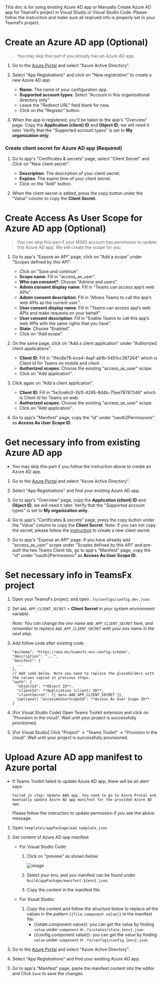 This doc is for using existing Azure AD app or Manually Create Azure AD app for TeamsFx project in Visual Studio or Visual Studio Code. Please follow the instruction and make sure all reqirued info is properly set in your TeamsFx project.


# Create an Azure AD app (Optional)

> You may skip this part if you already has an Azure AD app.
1. Go to the [Azure Portal](https://portal.azure.com) and select "Azure Active Directory".

1. Select "App Registrations" and click on "New registration" to create a new Azure AD app:
   * **Name**: The name of your configuration app.
   * **Supported account types**: Select "Account in this organizational directory only"
   * Leave the "Redirect URL" field blank for now.
   * Click on the "Register" button.

1. When the app is registered, you'll be taken to the app's "Overview" page. Copy the **Application (client) ID** and **Object ID**; we will need it later. Verify that the "Supported account types" is set to **My organization only**.

### Create client secret for Azure AD app (Required)

1. Go to app's "Certificates & secrets" page, select "Client Secret" and Click on "New client secret".
   * **Description**: The descirption of your client secret.
   * **Expires**: The expire time of your client secret.
   * Click on the "Add" button.

1. When the client secret is added, press the copy button under the "Value" column to copy the **Client Secret**.


# Create Access As User Scope for Azure AD app (Optional)

> You can skip this part if your M365 account has permission to update this Azure AD app. We will create the scope for you.
1. Go to app's "Expose an API" page, click on "Add a scope" under "Scopes defined by this API".
   * Click on "Save and continue".
   * **Scope name**: Fill in "access_as_user".
   * **Who can consent?**: Choose "Admins and users".
   * **Admin consent display name**: Fill in "Teams can access app’s web APIs".
   * **Admin consent description**: Fill in "Allows Teams to call the app’s web APIs as the current user.".
   * **User consent display name**: Fill in "Teams can access app’s web APIs and make requests on your behalf".
   * **User consent description**: Fill in "Enable Teams to call this app’s web APIs with the same rights that you have".
   * **State**: Choose "Enabled".
   * Click on "Add scope".

1. On the same page, click on "Add a client application" under "Authorized client applications".
   * **Client ID**: Fill in "1fec8e78-bce4-4aaf-ab1b-5451cc387264" which is Client Id for Teams on mobile and client.
   * **Authorized scopes**: Choose the existing "access_as_user" scope.
   * Click on "Add application".

1. Click again on "Add a client application".
   * **Client ID**: Fill in "5e3ce6c0-2b1f-4285-8d4b-75ee78787346" which is Client Id for Teams on web.
   * **Authorized scopes**: Choose the existing "access_as_user" scope.
   * Click on "Add application".

1. Go to app's "Manifest" page, copy the "id" under "oauth2Permissions" as **Access As User Scope ID**.


# Get necessary info from existing Azure AD app

* You may skip this part if you follow the instruction above to create an Azure AD app.

1. Go to the [Azure Portal](https://portal.azure.com) and select "Azure Active Directory".

1.  Select "App Registrations" and find your existing Azure AD app.

1. Go to app's "Overview" page, copy the **Application (client) ID** and **Object ID**; we will need it later. Verify that the "Supported account types" is set to **My organization only**.

1. Go to app's "Certificates & secrets" page, press the copy button under the "Value" column to copy the **Client Secret**. Note: if you can not copy the secret, please follow the [instruction](#create-client-secret-for-azure-ad-app) to create a new client secret.

1. Go to app's "Expose an API" page. If you have already add "access_as_user" scope under "Scopes defined by this API" and pre-auth the two Teams Client Ids, go to app's "Manifest" page, copy the "id" under "oauth2Permissions" as **Access As User Scope ID**.


# Set necessary info in TeamsFx project

1. Open your TeamsFx project, and open `.fx/configs/config.dev.json`.

1. Set `AAD_APP_CLIENT_SECRET` = **Client Secret** in your system environment variable.

    *Note: You can change the env name `AAD_APP_CLIENT_SECRET` here, and remember to replace  `AAD_APP_CLIENT_SECRET` with your env name in the next step.*

1. Add follow code after existing code.

     ```
     "$schema": "https://aka.ms/teamsfx-env-config-schema",
     "description": "...",
     "manifest": {
       ...
     },
     // Add code below. Note you need to replace the placeholders with the values copied in previous steps.
     "auth": {
       "objectId": **Object ID**,
       "clientId": **Application (client) ID**,
       "clientSecret": {{ $env.AAD_APP_CLIENT_SECRET }},
       (optional) "accessAsUserScopeId": **Access As User Scope ID**
     }
     ```

1. [For Visual Studio Code] Open Teams Toolkit extension and click on "Provision in the cloud". Wait until your project is successfully provisioned.

1. [For Visual Studio] Click "Project" -> "Teams Toolkit" -> "Provision in the cloud". Wait until your project is successfully provisioned.

# Upload Azure AD app manifest to Azure portal

* If Teams Toolkit failed to update Azure AD app, there will be an alert says:

  ```
  Failed in step: Update AAD app. You need to go to Azure Protal and mannually update Azure AD app manifest for the provided Azure AD app.
  ```

   Please follow the instruction to update permission if you see the above message.

1. Open `templates/appPackage/aad.template.json`

1. Get content of Azure AD app manifest
   - For Visual Studio Code:

      1. Click on "preview" as shown below:

         ![image](https://user-images.githubusercontent.com/11220663/172798183-98becfab-fb82-4518-b569-684b65c72563.png)


      1. Select your env, and you manifest can be found under `build/appPackage/manifest.${env}.json`.

      1. Copy the content in the manifest file.

   - For Viusal Studio: 
      1. Copy the content and follow the structure below to replace all the values in the pattern `{{file.component.value}}` in the manifest file:
         - {{state.component.value}}: you can get the value by finding `value` under `component` in `.fx/states/state.{env}.json`
         - {{config.component.value}}: you can get the value by finding `value` under `component` in `.fx/configs/config.{env}.json`

1. Go to the [Azure Portal](https://portal.azure.com) and select "Azure Active Directory".

1.  Select "App Registrations" and find your existing Azure AD app.

1. Go to app's "Manifest" page, paste the manifest content into the editor and Click `Save` to save the changes.